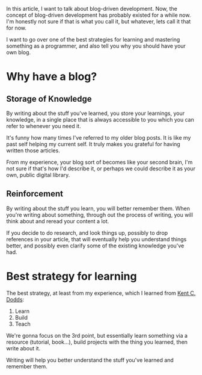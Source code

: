 In this article, I want to talk about blog-driven development. Now, the concept of blog-driven development has probably existed for a while now. I'm honestly not sure if that is what you call it, but whatever, lets call it that for now.

I want to go over one of the best strategies for learning and mastering something as a programmer, and also tell you why you should have your own blog.

# Why have a blog?

## Storage of Knowledge

By writing about the stuff you've learned, you store your learnings, your knowledge, in a single place that is always accessible to you which you can refer to whenever you need it.

It's funny how many times I've referred to my older blog posts. It is like my past self helping my current self. It truly makes you grateful for having written those articles.

From my experience, your blog sort of becomes like your second brain, I'm not sure if that's how I'd describe it, or perhaps we could describe it as your own, public digital library.

## Reinforcement

By writing about the stuff you learn, you will better remember them. When you're writing about something, through out the process of writing, you will think about and reread your content a lot.

If you decide to do research, and look things up, possibly to drop references in your article, that will eventually help you understand things better, and possibly even clarify some of the existing knowledge you've had.

# Best strategy for learning

The best strategy, at least from my experience, which I learned from [Kent C. Dodds](https://kentcdodds.com/):

1. Learn
2. Build
3. Teach

We're gonna focus on the 3rd point, but essentially learn something via a resource (tutorial, book...), build projects with the thing you learned, then write about it.

Writing will help you better understand the stuff you've learned and remember them.
